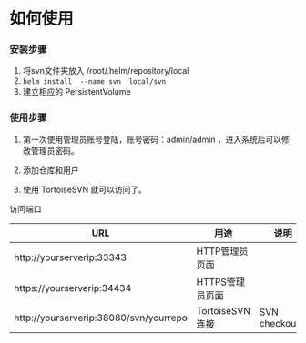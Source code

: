 # 如何使用

###  安装步骤

1. 将svn文件夹放入 /root/.helm/repository/local
2. `helm install  --name svn  local/svn`
3. 建立相应的 PersistentVolume 

### 使用步骤

1. 第一次使用管理员账号登陆，账号密码：admin/admin ，进入系统后可以修改管理员密码。

2. 添加仓库和用户

3. 使用 TortoiseSVN 就可以访问了。



访问端口

| URL                                    | 用途             | 说明            |
| -------------------------------------- | ---------------- | --------------- |
| http://yourserverip:33343              | HTTP管理员页面   |                 |
| https://yourserverip:34434             | HTTPS管理员页面  |                 |
| http://yourserverip:38080/svn/yourrepo | TortoiseSVN 连接 | SVN checkout... |

